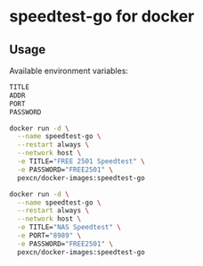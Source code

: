 # speedtest-go for docker

## Usage

Available environment variables:
```bash
TITLE
ADDR
PORT
PASSWORD
```

```bash
docker run -d \
  --name speedtest-go \
  --restart always \
  --network host \
  -e TITLE="FREE 2501 Speedtest" \
  -e PASSWORD="FREE2501" \
  pexcn/docker-images:speedtest-go

docker run -d \
  --name speedtest-go \
  --restart always \
  --network host \
  -e TITLE="NAS Speedtest" \
  -e PORT="8989" \
  -e PASSWORD="FREE2501" \
  pexcn/docker-images:speedtest-go
```
